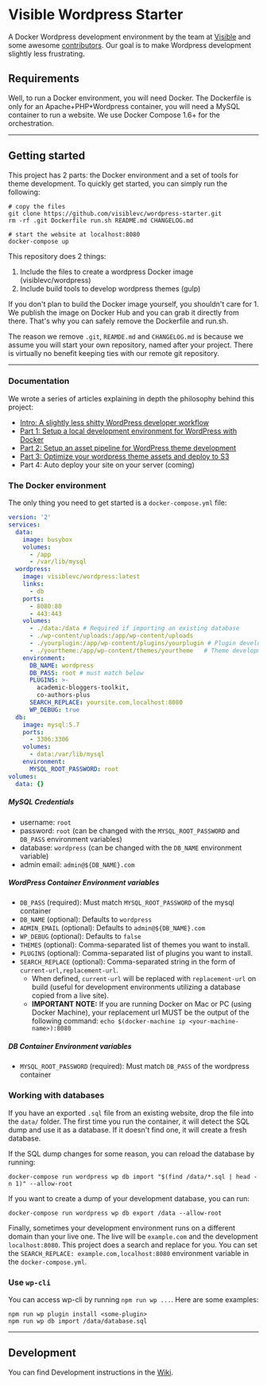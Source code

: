 # Visible Wordpress Starter

A Docker Wordpress development environment by the team at [Visible](https://visible.vc/) and some awesome [contributors](https://github.com/visiblevc/wordpress-starter/graphs/contributors). Our goal is to make Wordpress development slightly less frustrating.

## Requirements

Well, to run a Docker environment, you will need Docker. The Dockerfile is only for an Apache+PHP+Wordpress container, you will need a MySQL container to run a website. We use Docker Compose 1.6+ for the orchestration.

---

## Getting started

This project has 2 parts: the Docker environment and a set of tools for theme development. To quickly get started, you can simply run the following:

```
# copy the files
git clone https://github.com/visiblevc/wordpress-starter.git
rm -rf .git Dockerfile run.sh README.md CHANGELOG.md

# start the website at localhost:8080
docker-compose up
```

This repository does 2 things:

1. Include the files to create a wordpress Docker image (visiblevc/wordpress)
2. Include build tools to develop wordpress themes (gulp)

If you don't plan to build the Docker image yourself, you shouldn't care for 1. We publish the image on Docker Hub and you can grab it directly from there. That's why you can safely remove the Dockerfile and run.sh.

The reason we remove `.git`, `REAMDE.md` and `CHANGELOG.md` is because we assume you will start your own repository, named after your project. There is virtually no benefit keeping ties with our remote git repository.

---

### Documentation

We wrote a series of articles explaining in depth the philosophy behind this project:

- [Intro: A slightly less shitty WordPress developer workflow](https://visible.vc/engineering/wordpress-developer-workflow/)
- [Part 1: Setup a local development environment for WordPress with Docker](https://visible.vc/engineering/docker-environment-for-wordpress/)
- [Part 2: Setup an asset pipeline for WordPress theme development](https://visible.vc/engineering/asset-pipeline-for-wordpress-theme-development/)
- [Part 3: Optimize your wordpress theme assets and deploy to S3](https://visible.vc/engineering/optimize-wordpress-theme-assets-and-deploy-to-s3-cloudfront/)
- Part 4: Auto deploy your site on your server (coming)

### The Docker environment

The only thing you need to get started is a `docker-compose.yml` file:

```yml
version: '2'
services:
  data:
    image: busybox
    volumes:
      - /app
      - /var/lib/mysql
  wordpress:
    image: visiblevc/wordpress:latest
    links:
      - db
    ports:
      - 8080:80
      - 443:443
    volumes:
      - ./data:/data # Required if importing an existing database
      - ./wp-content/uploads:/app/wp-content/uploads
      - ./yourplugin:/app/wp-content/plugins/yourplugin # Plugin development
      - ./yourtheme:/app/wp-content/themes/yourtheme   # Theme development
    environment:
      DB_NAME: wordpress
      DB_PASS: root # must match below
      PLUGINS: >-
        academic-bloggers-toolkit,
        co-authors-plus
      SEARCH_REPLACE: yoursite.com,localhost:8080
      WP_DEBUG: true
  db:
    image: mysql:5.7
    ports:
      - 3306:3306
    volumes:
      - data:/var/lib/mysql
    environment:
      MYSQL_ROOT_PASSWORD: root
volumes:
  data: {}
```

##### MySQL Credentials

- username: `root`
- password: `root` (can be changed with the `MYSQL_ROOT_PASSWORD` and `DB_PASS` environment variables)
- database: `wordpress` (can be changed with the `DB_NAME` environment variable)
- admin email: `admin@${DB_NAME}.com`

##### WordPress Container Environment variables

- `DB_PASS` (required): Must match `MYSQL_ROOT_PASSWORD` of the mysql container
- `DB_NAME` (optional): Defaults to `wordpress`
- `ADMIN_EMAIL` (optional): Defaults to `admin@${DB_NAME}.com`
- `WP_DEBUG` (optional): Defaults to `false`
- `THEMES` (optional): Comma-separated list of themes you want to install.
- `PLUGINS` (optional): Comma-separated list of plugins you want to install.
- `SEARCH_REPLACE` (optional): Comma-separated string in the form of `current-url,replacement-url`.
    - When defined, `current-url` will be replaced with `replacement-url` on build (useful for development environments utilizing a database copied from a live site).
    - **IMPORTANT NOTE:** If you are running Docker on Mac or PC (using Docker Machine), your replacement url MUST be the output of the following command: `echo $(docker-machine ip <your-machine-name>):8080`

##### DB Container Environment variables

- `MYSQL_ROOT_PASSWORD` (required): Must match `DB_PASS` of the wordpress container

### Working with databases

If you have an exported `.sql` file from an existing website, drop the file into the `data/` folder. The first time you run the container, it will detect the SQL dump and use it as a database. If it doesn't find one, it will create a fresh database.

If the SQL dump changes for some reason, you can reload the database by running:

```
docker-compose run wordpress wp db import "$(find /data/*.sql | head -n 1)" --allow-root
```

If you want to create a dump of your development database, you can run:

```
docker-compose run wordpress wp db export /data --allow-root
```

Finally, sometimes your development environment runs on a different domain than your live one. The live will be `example.com` and the development `localhost:8080`. This project does a search and replace for you. You can set the `SEARCH_REPLACE: example.com,localhost:8080` environment variable in the `docker-compose.yml`.

### Use `wp-cli`

You can access wp-cli by running `npm run wp ...`. Here are some examples:

```
npm run wp plugin install <some-plugin>
npm run wp db import /data/database.sql
```

---

## Development

You can find Development instructions in the [Wiki](https://github.com/visiblevc/wordpress-starter/wiki/Development).
